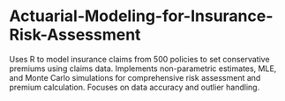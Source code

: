 # Actuarial-Modeling-for-Insurance-Risk-Assessment
Uses R to model insurance claims from 500 policies to set conservative premiums using claims data. Implements non-parametric estimates, MLE, and Monte Carlo simulations for comprehensive risk assessment and premium calculation. Focuses on data accuracy and outlier handling.
